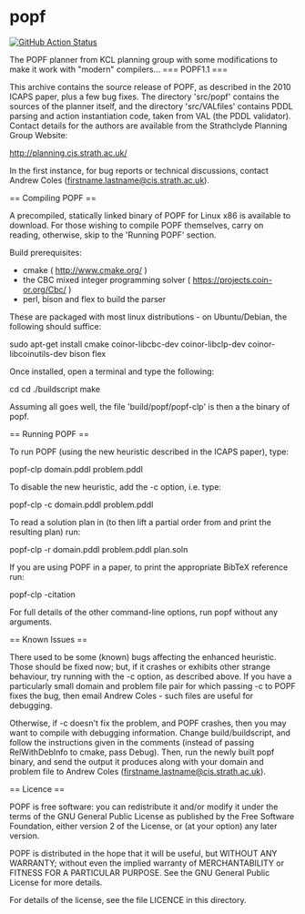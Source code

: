 # popf

[![GitHub Action
Status](https://github.com/fmrico/popf/workflows/POPF/badge.svg)](https://github.com/fmrico/)

The POPF planner from KCL planning group with some modifications to make it work with "modern" compilers...
=== POPF1.1 ===

This archive contains the source release of POPF, as described in the 2010 ICAPS paper, plus a few bug fixes.  The directory 'src/popf' contains the sources of the planner itself, and the directory 'src/VALfiles' contains PDDL parsing and action instantiation code, taken from VAL (the PDDL validator).  Contact details for the authors are available from the Strathclyde Planning Group Website:

http://planning.cis.strath.ac.uk/

In the first instance, for bug reports or technical discussions, contact Andrew Coles (firstname.lastname@cis.strath.ac.uk).

== Compiling POPF ==

A precompiled, statically linked binary of POPF for Linux x86 is available to download.  For those wishing to compile POPF themselves, carry on reading, otherwise, skip to the 'Running POPF' section.

Build prerequisites:
- cmake ( http://www.cmake.org/ )
- the CBC mixed integer programming solver ( https://projects.coin-or.org/Cbc/ )
- perl, bison and flex to build the parser

These are packaged with most linux distributions - on Ubuntu/Debian, the following should suffice:

sudo apt-get install cmake coinor-libcbc-dev coinor-libclp-dev coinor-libcoinutils-dev bison flex

Once installed, open a terminal and type the following:

cd <directory containing this file>
cd <build>
./buildscript
make

Assuming all goes well, the file 'build/popf/popf-clp' is then a the binary of popf.

== Running POPF ==

To run POPF (using the new heuristic described in the ICAPS paper), type:

popf-clp domain.pddl problem.pddl

To disable the new heuristic, add the -c option, i.e. type:

popf-clp -c domain.pddl problem.pddl

To read a solution plan in (to then lift a partial order from and print the resulting plan) run:

popf-clp -r domain.pddl problem.pddl plan.soln

If you are using POPF in a paper, to print the appropriate BibTeX reference run:

popf-clp -citation

For full details of the other command-line options, run popf without any arguments.

== Known Issues ==

There used to be some (known) bugs affecting the enhanced heuristic.  Those should be fixed now; but, if it crashes or exhibits other strange behaviour, try running with the -c option, as described above.  If you have a particularly small domain and problem file pair for which passing -c to POPF fixes the bug, then email Andrew Coles - such files are useful for debugging.

Otherwise, if -c doesn't fix the problem, and POPF crashes, then you may want to compile with debugging information.  Change build/buildscript, and follow the instructions given in the comments (instead of passing RelWithDebInfo to cmake, pass Debug).  Then, run the newly built popf binary, and send the output it produces along with your domain and problem file to Andrew Coles (firstname.lastname@cis.strath.ac.uk).

== Licence ==

POPF is free software: you can redistribute it and/or modify
it under the terms of the GNU General Public License as published by
the Free Software Foundation, either version 2 of the License, or
(at your option) any later version.

POPF is distributed in the hope that it will be useful,
but WITHOUT ANY WARRANTY; without even the implied warranty of
MERCHANTABILITY or FITNESS FOR A PARTICULAR PURPOSE.  See the
GNU General Public License for more details.

For details of the license, see the file LICENCE in this directory.

